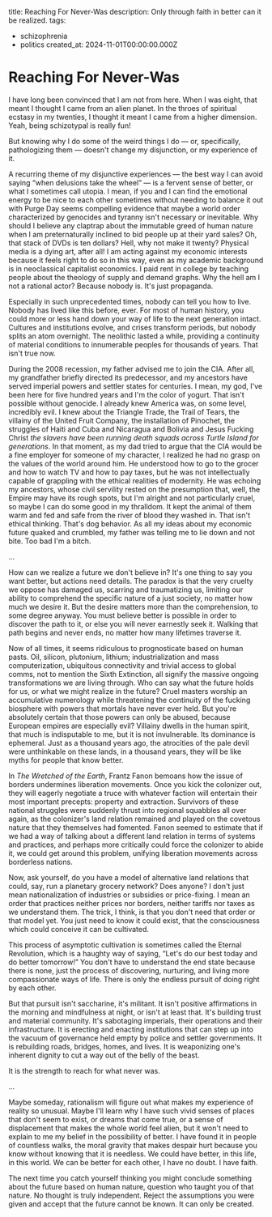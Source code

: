title: Reaching For Never-Was
description: Only through faith in better can it be realized.
tags:
- schizophrenia
- politics
created_at: 2024-11-01T00:00:00.000Z

# Reaching For Never-Was

I have long been convinced that I am not from here. When I was eight, that meant I thought I came from an alien planet. In the throes of spiritual ecstasy in my twenties, I thought it meant I came from a higher dimension. Yeah, being schizotypal is really fun!

But knowing why I do some of the weird things I do — or, specifically, pathologizing them — doesn't change my disjunction, or my experience of it.

A recurring theme of my disjunctive experiences — the best way I can avoid saying “when delusions take the wheel” — is a fervent sense of better, or what I sometimes call utopia. I mean, if you and I can find the emotional energy to be nice to each other sometimes without needing to balance it out with Purge Day seems compelling evidence that maybe a world order characterized by genocides and tyranny isn't necessary or inevitable. Why should I believe any claptrap about the immutable greed of human nature when I am preternaturally inclined to bid people up at their yard sales? Oh, that stack of DVDs is ten dollars? Hell, why not make it twenty? Physical media is a dying art, after all! I am acting against my economic interests because it feels right to do so in this way, even as my academic background is in neoclassical capitalist economics. I paid rent in college by teaching people about the theology of supply and demand graphs. Why the hell am I not a rational actor? Because nobody is. It's just propaganda.

Especially in such unprecedented times, nobody can tell you how to live. Nobody has lived like this before, ever. For most of human history, you could more or less hand down your way of life to the next generation intact. Cultures and institutions evolve, and crises transform periods, but nobody splits an atom overnight. The neolithic lasted a while, providing a continuity of material conditions to innumerable peoples for thousands of years. That isn't true now.

During the 2008 recession, my father advised me to join the CIA. After all, my grandfather briefly directed its predecessor, and my ancestors have served imperial powers and settler states for centuries. I mean, my god, I've been here for five hundred years and I'm the color of yogurt. That isn't possible without genocide. I already knew America was, on some level, incredibly evil. I knew about the Triangle Trade, the Trail of Tears, the villainy of the United Fruit Company, the installation of Pinochet, the struggles of Haiti and Cuba and Nicaragua and Bolivia and Jesus Fucking Christ *the slavers have been running death squads across Turtle Island for generations*. In that moment, as my dad tried to argue that the CIA would be a fine employer for someone of my character, I realized he had no grasp on the values of the world around him. He understood how to go to the grocer and how to watch TV and how to pay taxes, but he was not intellectually capable of grappling with the ethical realities of modernity. He was echoing my ancestors, whose civil servility rested on the presumption that, well, the Empire may have its rough spots, but I'm alright and not particularly cruel, so maybe I can do some good in my thralldom. It kept the animal of them warm and fed and safe from the river of blood they washed in. That isn't ethical thinking. That's dog behavior. As all my ideas about my economic future quaked and crumbled, my father was telling me to lie down and not bite. Too bad I'm a bitch.

…

How can we realize a future we don't believe in? It's one thing to say you want better, but actions need details. The paradox is that the very cruelty we oppose has damaged us, scarring and traumatizing us, limiting our ability to comprehend the specific nature of a just society, no matter how much we desire it. But the desire matters more than the comprehension, to some degree anyway. You must believe better is possible in order to discover the path to it, or else you will never earnestly seek it. Walking that path begins and never ends, no matter how many lifetimes traverse it.

Now of all times, it seems ridiculous to prognosticate based on human pasts. Oil, silicon, plutonium, lithium; industrialization and mass computerization, ubiquitous connectivity and trivial access to global comms, not to mention the Sixth Extinction, all signify the massive ongoing transformations we are living through. Who can say what the future holds for us, or what we might realize in the future? Cruel masters worship an accumulative numerology while threatening the continuity of the fucking biosphere with powers that mortals have never ever held. But you're absolutely certain that those powers can only be abused, because European empires are especially evil? Villainy dwells in the human spirit, that much is indisputable to me, but it is not invulnerable. Its dominance is ephemeral. Just as a thousand years ago, the atrocities of the pale devil were unthinkable on these lands, in a thousand years, they will be like myths for people that know better.

In *The Wretched of the Earth*, Frantz Fanon bemoans how the issue of borders undermines liberation movements. Once you kick the colonizer out, they will eagerly negotiate a truce with whatever faction will entertain their most important precepts: property and extraction. Survivors of these national struggles were suddenly thrust into regional squabbles all over again, as the colonizer's land relation remained and played on the covetous nature that they themselves had fomented. Fanon seemed to estimate that if we had a way of talking about a different land relation in terms of systems and practices, and perhaps more critically could force the colonizer to abide it, we could get around this problem, unifying liberation movements across borderless nations.

Now, ask yourself, do you have a model of alternative land relations that could, say, run a planetary grocery network? Does anyone? I don't just mean nationalization of industries or subsidies or price-fixing. I mean an order that practices neither prices nor borders, neither tariffs nor taxes as we understand them. The trick, I think, is that you don't need that order or that model yet. You just need to know it could exist, that the consciousness which could conceive it can be cultivated.

This process of asymptotic cultivation is sometimes called the Eternal Revolution, which is a haughty way of saying, “Let's do our best today and do better tomorrow!” You don't have to understand the end state because there is none, just the process of discovering, nurturing, and living more compassionate ways of life. There is only the endless pursuit of doing right by each other.

But that pursuit isn't saccharine, it's militant. It isn't positive affirmations in the morning and mindfulness at night, or isn't at least that. It's building trust and material community. It's sabotaging imperials, their operations and their infrastructure. It is erecting and enacting institutions that can step up into the vacuum of governance held empty by police and settler governments. It is rebuilding roads, bridges, homes, and lives. It is weaponizing one's inherent dignity to cut a way out of the belly of the beast.

It is the strength to reach for what never was.

…

Maybe someday, rationalism will figure out what makes my experience of reality so unusual. Maybe I'll learn why I have such vivid senses of places that don't seem to exist, or dreams that come true, or a sense of displacement that makes the whole world feel alien, but it won't need to explain to me my belief in the possibility of better. I have found it in people of countless walks, the moral gravity that makes despair hurt because you know without knowing that it is needless. We could have better, in this life, in this world. We can be better for each other, I have no doubt. I have faith.

The next time you catch yourself thinking you might conclude something about the future based on human nature, question who taught you of that nature. No thought is truly independent. Reject the assumptions you were given and accept that the future cannot be known. It can only be created.
